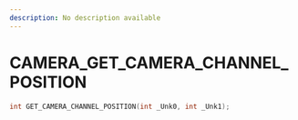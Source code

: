 ```yaml
---
description: No description available 
---
```


# CAMERA\_GET_CAMERA_CHANNEL_POSITION

```cpp
int GET_CAMERA_CHANNEL_POSITION(int _Unk0, int _Unk1);
```